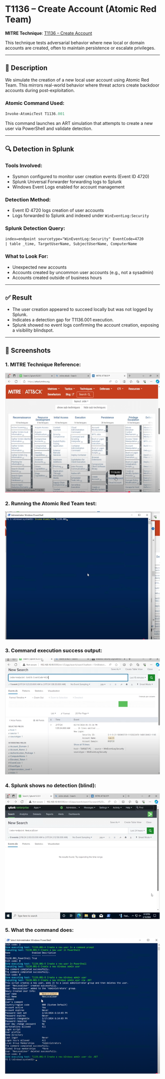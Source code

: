 # T1136 – Create Account (Atomic Red Team)

**MITRE Technique**: [T1136 – Create Account](https://attack.mitre.org/techniques/T1136/)

This technique tests adversarial behavior where new local or domain accounts are created, often to maintain persistence or escalate privileges.

---

## 🎯 Description

We simulate the creation of a new local user account using Atomic Red Team. This mirrors real-world behavior where threat actors create backdoor accounts during post-exploitation.

### Atomic Command Used:

```powershell
Invoke-AtomicTest T1136.001
```

This command launches an ART simulation that attempts to create a new user via PowerShell and validate detection.

---

## 🔍 Detection in Splunk

### Tools Involved:

* Sysmon configured to monitor user creation events (Event ID 4720)
* Splunk Universal Forwarder forwarding logs to Splunk
* Windows Event Logs enabled for account management

### Detection Method:

* Event ID 4720 logs creation of user accounts
* Logs forwarded to Splunk and indexed under `WinEventLog:Security`

### Splunk Detection Query:

```splunk
index=endpoint sourcetype="WinEventLog:Security" EventCode=4720
| table _time, TargetUserName, SubjectUserName, ComputerName
```

### What to Look For:

* Unexpected new accounts
* Accounts created by uncommon user accounts (e.g., not a sysadmin)
* Accounts created outside of business hours

---

## ✅ Result

* The user creation appeared to succeed locally but was not logged by Splunk.
* Indicates a detection gap for T1136.001 execution.
* Splunk showed no event logs confirming the account creation, exposing a visibility blindspot.

---

## 📸 Screenshots

### 1. MITRE Technique Reference:

![MITRE Technique](../screenshots/t1136.002.PNG)

### 2. Running the Atomic Red Team test:

![Running Test](../screenshots/t1136%20download%20in%20powershell.PNG)

### 3. Command execution success output:

![Success Output](../screenshots/the%20success.PNG)

### 4. Splunk shows no detection (blind):

![Splunk Blind](../screenshots/this%20shows%20that%20splunk%20is%20vulnerable%20and%20blind%20to%20this%20kind%20of%20attack..PNG)

### 5. What the command does:

![Command Details](../screenshots/what%20the%20command%20does.PNG)
